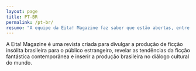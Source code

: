 ```yaml
---
layout: page
title: PT-BR
permalink: /pt-br/
resumo: "A equipe da Eita! Magazine faz saber que estão abertas, entre os dias 22 de setembro de 2020 a 10 de outubro de 2020, as inscrições para o envio de contos em língua portuguesa ou inglesa para a publicação na edição zero de nossa revista."
---
```


A Eita! Magazine é uma revista criada para divulgar a produção de ficção insólita brasileira para o público estrangeiro, revelar as tendências da ficção fantástica contemporânea e inserir a produção brasileira no diálogo cultural do mundo.



